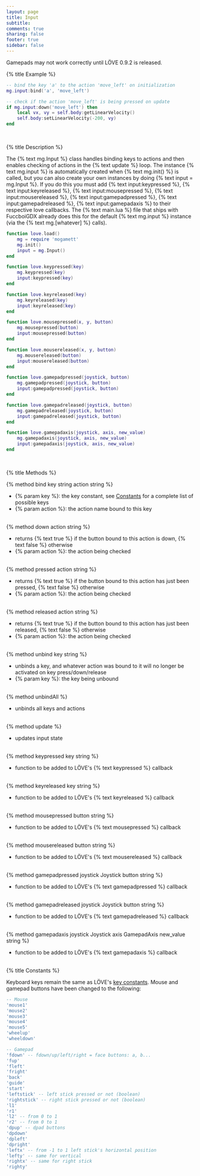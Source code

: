 ```yaml
---
layout: page
title: Input 
subtitle:
comments: true
sharing: false
footer: true
sidebar: false 
---
```


<div data-alert class="alert-box info radius">
    Gamepads may not work correctly until LÖVE 0.9.2 is released.
</div>

{% title Example %}

~~~ lua
-- bind the key 'a' to the action 'move_left' on initialization
mg.input:bind('a', 'move_left')

-- check if the action 'move_left' is being pressed on update
if mg.input:down('move_left') then
    local vx, vy = self.body:getLinearVelocity()
    self.body:setLinearVelocity(-200, vy)
end
~~~
<br>

{% title Description %}

The {% text mg.Input %} class handles binding keys to actions and then enables checking of actions in the {% text update %} loop. 
The instance {% text mg.input %} is automatically created when {% text mg.init() %} is called, but you can also create your own 
instances by doing {% text input = mg.Input %}. If you do this you must add {% text input:keypressed %}, {% text input:keyreleased %}, 
{% text input:mousepressed %}, {% text input:mousereleased %}, {% text input:gamepadpressed %}, {% text input:gamepadreleased %},
{% text input:gamepadaxis %} to their respective love callbacks. The {% text main.lua %} file that ships with FuccboiGDX already does this
for the default {% text mg.input %} instance (via the {% text mg.[whatever] %} calls).

~~~ lua
function love.load()
    mg = require 'mogamett'
    mg.init()
    input = mg.Input()
end

function love.keypressed(key)
    mg.keypressed(key)
    input:keypressed(key)
end

function love.keyreleased(key)
    mg.keyreleased(key)
    input:keyreleased(key)
end

function love.mousepressed(x, y, button)
    mg.mousepressed(button)
    input:mousepressed(button)
end

function love.mousereleased(x, y, button)
    mg.mousereleased(button)
    input:mousereleased(button)
end

function love.gamepadpressed(joystick, button)
    mg.gamepadpressed(joystick, button)
    input:gamepadpressed(joystick, button)
end

function love.gamepadreleased(joystick, button)
    mg.gamepadreleased(joystick, button)
    input:gamepadreleased(joystick, button)
end

function love.gamepadaxis(joystick, axis, new_value)
    mg.gamepadaxis(joystick, axis, new_value)
    input:gamepadaxis(joystick, axis, new_value)
end
~~~
<br>

{% title Methods %}

{% method bind key string action string %}

*   {% param key %}: the key constant, see [Constants](#constants) for a complete list of possible keys 
*   {% param action %}: the action name bound to this key
<br><br>

{% method down action string %}

*   returns {% text true %} if the button bound to this action is down, {% text false %} otherwise
*   {% param action %}: the action being checked
<br><br>

{% method pressed action string %}

*   returns {% text true %} if the button bound to this action has just been pressed, {% text false %} otherwise
*   {% param action %}: the action being checked
<br><br>

{% method released action string %}

*   returns {% text true %} if the button bound to this action has just been released, {% text false %} otherwise
*   {% param action %}: the action being checked
<br><br>

{% method unbind key string %}

*   unbinds a key, and whatever action was bound to it will no longer be activated on key press/down/release
*   {% param key %}: the key being unbound 
<br><br>

{% method unbindAll %}

*   unbinds all keys and actions
<br><br>

{% method update %}

*   updates input state
<br><br>

{% method keypressed key string %}

*   function to be added to LÖVE's {% text keypressed %} callback
<br><br>

{% method keyreleased key string %}

*   function to be added to LÖVE's {% text keyreleased %} callback
<br><br>

{% method mousepressed button string %}

*   function to be added to LÖVE's {% text mousepressed %} callback
<br><br>

{% method mousereleased button string %}

*   function to be added to LÖVE's {% text mousereleased %} callback
<br><br>

{% method gamepadpressed joystick Joystick button string %}

*   function to be added to LÖVE's {% text gamepadpressed %} callback
<br><br>

{% method gamepadreleased joystick Joystick button string %}

*   function to be added to LÖVE's {% text gamepadreleased %} callback
<br><br>

{% method gamepadaxis joystick Joystick axis GamepadAxis new_value string %}

*   function to be added to LÖVE's {% text gamepadaxis %} callback
<br><br>

{% title Constants %}

Keyboard keys remain the same as LÖVE's [key constants](http://www.love2d.org/wiki/KeyConstant). Mouse and gamepad buttons have been changed to the following:

~~~ lua
-- Mouse
'mouse1'
'mouse2'
'mouse3'
'mouse4'
'mouse5'
'wheelup'
'wheeldown'

-- Gamepad
'fdown' -- fdown/up/left/right = face buttons: a, b...
'fup'
'fleft'
'fright'
'back'
'guide'
'start'
'leftstick' -- left stick pressed or not (boolean)
'rightstick' -- right stick pressed or not (boolean)
'l1'
'r1'
'l2' -- from 0 to 1
'r2' -- from 0 to 1
'dpup' -- dpad buttons
'dpdown'
'dpleft'
'dpright'
'leftx' -- from -1 to 1 left stick's horizontal position
'lefty' -- same for vertical
'rightx' -- same for right stick
'righty'
~~~
